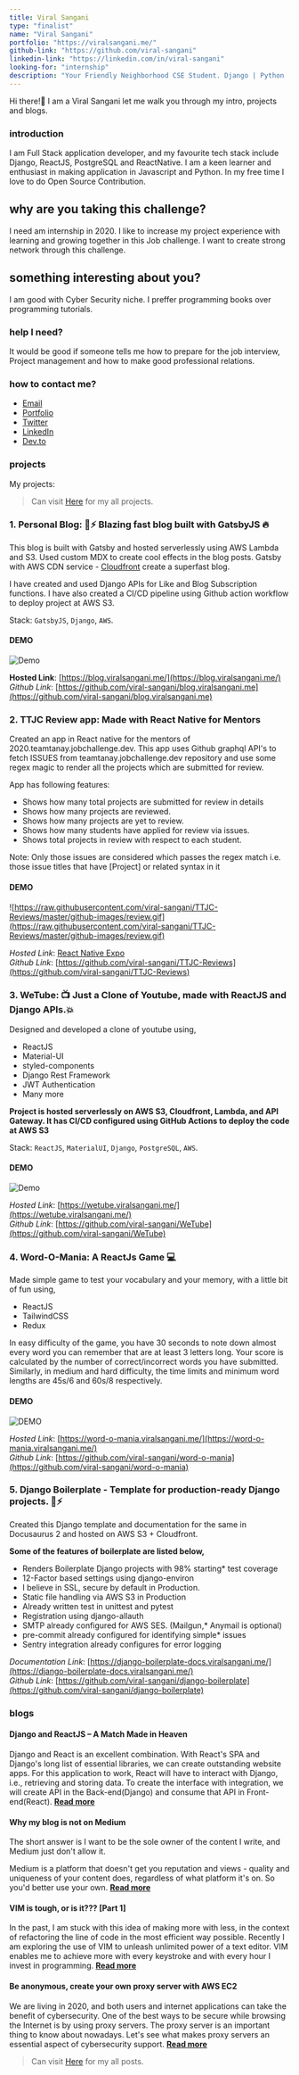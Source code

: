 ```yaml
---
title: Viral Sangani
type: "finalist"
name: "Viral Sangani"
portfolio: "https://viralsangani.me/"
github-link: "https://github.com/viral-sangani"
linkedin-link: "https://linkedin.com/in/viral-sangani"
looking-for: "internship"
description: "Your Friendly Neighborhood CSE Student. Django | Python | AWS | Linux | ReactJS | GatsbyJS | Javascript "
---
```


Hi there!👋 I am a Viral Sangani let me walk you through my intro, projects and blogs.

### introduction

I am Full Stack application developer, and my favourite tech stack include Django, ReactJS, PostgreSQL and ReactNative. I am a keen learner and enthusiast in making application in Javascript and Python. In my free time I love to do Open Source Contribution.

## why are you taking this challenge?

I need am internship in 2020. I like to increase my project experience with learning and growing together in this Job challenge. I want to create strong network through this challenge.

## something interesting about you?

I am good with Cyber Security niche.
I preffer programming books over programming tutorials.

### help I need?

It would be good if someone tells me how to prepare for the job interview, Project management and how to make good professional relations.

### how to contact me?

- [Email](mailto:viral.sangani2011@gmail.com)
- [Portfolio](https://viralsangani.me/)
- [Twitter](https://twitter.com/viral_sangani_)
- [LinkedIn](https://linkedin.com/in/viral-sangani)
- [Dev.to](https://dev.to/viralsangani)

### projects

My projects:

> Can visit [Here](https://viralsangani.me/projects) for my all projects.

### **1. Personal Blog: 🚀⚡️ Blazing fast blog built with GatsbyJS 🔥**

This blog is built with Gatsby and hosted serverlessly using AWS Lambda and S3. Used custom MDX to create cool effects in the blog posts. Gatsby with AWS CDN service - [Cloudfront](https://aws.amazon.com/cloudfront/) create a superfast blog.

I have created and used Django APIs for Like and Blog Subscription functions. I have also created a CI/CD pipeline using Github action workflow to deploy project at AWS S3.

Stack: `GatsbyJS`, `Django`, `AWS`.

#### DEMO

![Demo](https://raw.githubusercontent.com/viral-sangani/blog.viralsangani.me/master/static/gatsby-blog-gif.gif)

**Hosted Link**: [https://blog.viralsangani.me/](https://blog.viralsangani.me/)  
_Github Link_: [https://github.com/viral-sangani/blog.viralsangani.me](https://github.com/viral-sangani/blog.viralsangani.me)

### **2. TTJC Review app: Made with React Native for Mentors**

Created an app in React native for the mentors of 2020.teamtanay.jobchallenge.dev.
This app uses Github graphql API's to fetch ISSUES from teamtanay.jobchallenge.dev repository and use some regex magic to render all the projects which are submitted for review.

App has following features:

- Shows how many total projects are submitted for review in details
- Shows how many projects are reviewed.
- Shows how many projects are yet to review.
- Shows how many students have applied for review via issues.
- Shows total projects in review with respect to each student.

Note: Only those issues are considered which passes the regex match i.e. those issue titles that have [Project] or related syntax in it

#### DEMO

![https://raw.githubusercontent.com/viral-sangani/TTJC-Reviews/master/github-images/review.gif](https://raw.githubusercontent.com/viral-sangani/TTJC-Reviews/master/github-images/review.gif)

_Hosted Link_: [React Native Expo](https://exp-shell-app-assets.s3.us-west-1.amazonaws.com/android/%40viral-sangani/ttjc-reviews-edbbb6ae7bcf4781acfbda7c288d006b-signed.apk)  
_Github Link_: [https://github.com/viral-sangani/TTJC-Reviews](https://github.com/viral-sangani/TTJC-Reviews)

### **3. WeTube: 📺 Just a Clone of Youtube, made with ReactJS and Django APIs.💥**

Designed and developed a clone of youtube using,

- ReactJS
- Material-UI
- styled-components
- Django Rest Framework
- JWT Authentication
- Many more

**Project is hosted serverlessly on AWS S3, Cloudfront, Lambda, and API Gateway.
It has CI/CD configured using GitHub Actions to deploy the code at AWS S3**

Stack: `ReactJS`, `MaterialUI`, `Django`, `PostgreSQL`, `AWS`.

#### DEMO

![Demo](https://raw.githubusercontent.com/viral-sangani/WeTube/master/src/Static/wetube.gif)

_Hosted Link_: [https://wetube.viralsangani.me/](https://wetube.viralsangani.me/)  
_Github Link_: [https://github.com/viral-sangani/WeTube](https://github.com/viral-sangani/WeTube)

### **4. Word-O-Mania: A ReactJs Game 💻**

Made simple game to test your vocabulary and your memory, with a little bit of fun using,

- ReactJS
- TailwindCSS
- Redux

In easy difficulty of the game, you have 30 seconds to note down almost every word you can remember that are at least 3 letters long. Your score is calculated by the number of correct/incorrect words you have submitted. Similarly, in medium and hard difficulty, the time limits and minimum word lengths are 45s/6 and 60s/8 respectively.

#### DEMO

![DEMO](https://raw.githubusercontent.com/viral-sangani/word-o-mania/master/git-images/word-o-mania.gif)

_Hosted Link_: [https://word-o-mania.viralsangani.me/](https://word-o-mania.viralsangani.me/)  
_Github Link_: [https://github.com/viral-sangani/word-o-mania](https://github.com/viral-sangani/word-o-mania)

### **5. Django Boilerplate - Template for production-ready Django projects. 🚀⚡️**

Created this Django template and documentation for the same in Docusaurus 2 and hosted on AWS S3 + Cloudfront.

**Some of the features of boilerplate are listed below,**

- Renders Boilerplate Django projects with 98% starting\* test coverage
- 12-Factor based settings using django-environ
- I believe in SSL, secure by default in Production.
- Static file handling via AWS S3 in Production
- Already written test in unittest and pytest
- Registration using django-allauth
- SMTP already configured for AWS SES. (Mailgun,\* Anymail is optional)
- pre-commit already configured for identifying simple\* issues
- Sentry integration already configures for error logging

_Documentation Link_: [https://django-boilerplate-docs.viralsangani.me/](https://django-boilerplate-docs.viralsangani.me/)  
_Github Link_: [https://github.com/viral-sangani/django-boilerplate](https://github.com/viral-sangani/django-boilerplate)

### blogs

#### Django and ReactJS – A Match Made in Heaven

Django and React is an excellent combination. With React's SPA and Django's long list of essential libraries, we can create outstanding website apps. For this application to work, React will have to interact with Django, i.e., retrieving and storing data. To create the interface with integration, we will create API in the Back-end(Django) and consume that API in Front-end(React).
**[Read more](https://blog.viralsangani.me/posts/django-and-reactjs-a-match-made-in-heaven/)**

#### Why my blog is not on Medium

The short answer is I want to be the sole owner of the content I write, and Medium just don't allow it.

Medium is a platform that doesn't get you reputation and views - quality and uniqueness of your content does, regardless of what platform it's on. So you'd better use your own. **[Read more](https://blog.viralsangani.me/posts/why-my-blog-is-not-on-medium/)**

#### VIM is tough, or is it??? [Part 1]

In the past, I am stuck with this idea of making more with less, in the context of refactoring the line of code in the most efficient way possible. Recently I am exploring the use of VIM to unleash unlimited power of a text editor. VIM enables me to achieve more with every keystroke and with every hour I invest in programming. **[Read more](https://blog.viralsangani.me/posts/vim-is-tough-or-is-it/)**

#### Be anonymous, create your own proxy server with AWS EC2

We are living in 2020, and both users and internet applications can take the benefit of cybersecurity. One of the best ways to be secure while browsing the Internet is by using proxy servers. The proxy server is an important thing to know about nowadays. Let's see what makes proxy servers an essential aspect of cybersecurity support. **[Read more](https://blog.viralsangani.me/posts/be-anonymous-create-your-own-proxy-server-with-aws-ec2/)**

> Can visit [Here](https://blog.viralsangani.me) for my all posts.
